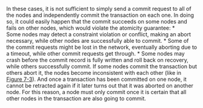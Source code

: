 In these cases, it is not sufficient to simply send a commit request to all of the nodes and
independently commit the transaction on each one. In doing so, it could easily happen that the
commit succeeds on some nodes and fails on other nodes, which would violate the atomicity guarantee: *  
Some nodes may detect a constraint violation or conflict, making an abort necessary, while other
nodes are successfully able to commit. *  Some of the commit requests might be lost in the network, eventually aborting due to a timeout,
while other commit requests get through. *  Some nodes may crash before the commit record is fully written and roll back on recovery, while
others successfully commit. If some nodes commit the transaction but others abort it, the nodes become inconsistent with each
other (like in [Figure 7-3](ch07.html#fig_transactions_atomicity)). And once a transaction has been committed on one
node, it cannot be retracted again if it later turns out that it was aborted on another node. For
this reason, a node must only commit once it is certain that all other nodes in the transaction are
also going to commit.